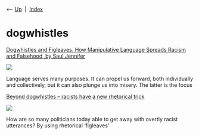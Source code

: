 <div class="nav">

⟵ [Up](index.html)  \|  [Index](index.html)

</div>

# dogwhistles

<div class="cards">

<div class="card">

<div class="card-title">

[Dogwhistles and Figleaves. How Manipulative Language Spreads Racism and
Falsehood, by Saul
Jennifer](https://academic.oup.com/mind/advance-article/doi/10.1093/mind/fzaf004/8178197?rss=1)

</div>

<div class="card-image">

[![](https://academic.oup.com/data/sitebuilderassetsoriginals/live/images/mind/mind_ogimage.png)](https://academic.oup.com/mind/advance-article/doi/10.1093/mind/fzaf004/8178197?rss=1)

</div>

Language serves many purposes. It can propel us forward, both
individually and collectively, but it can also plunge us into misery.
The latter is the focus

</div>

<div class="card">

<div class="card-title">

[Beyond dogwhistles – racists have a new rhetorical
trick](https://psyche.co/ideas/beyond-dogwhistles-racists-have-a-new-rhetorical-trick)

</div>

<div class="card-image">

[![](https://images.aeonmedia.co/images/7bb40b1c-2b38-48d5-ad8b-21efeae4ab23/original.jpg)](https://psyche.co/ideas/beyond-dogwhistles-racists-have-a-new-rhetorical-trick)

</div>

How are so many politicians today able to get away with overtly racist
utterances? By using rhetorical ‘figleaves’

</div>

</div>
